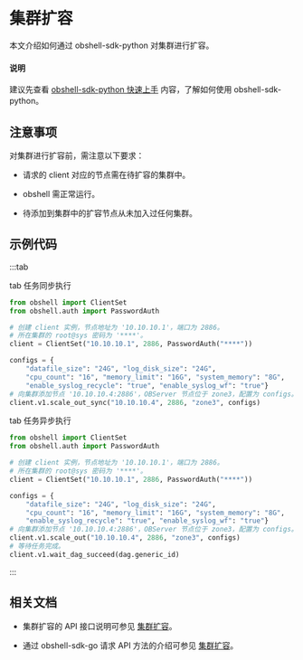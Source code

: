 # 集群扩容

本文介绍如何通过 obshell-sdk-python 对集群进行扩容。

<main id="notice" type='explain'>
  <h4>说明</h4>
  <p>建议先查看 <a href='100.quickstart-of-python.md'>obshell-sdk-python 快速上手</a> 内容，了解如何使用 obshell-sdk-python。</p>
</main>

## 注意事项

对集群进行扩容前，需注意以下要求：

* 请求的 client 对应的节点需在待扩容的集群中。

* obshell 需正常运行。

* 待添加到集群中的扩容节点从未加入过任何集群。

## 示例代码

:::tab

tab 任务同步执行

```python
from obshell import ClientSet
from obshell.auth import PasswordAuth

# 创建 client 实例，节点地址为 '10.10.10.1'，端口为 2886。
# 所在集群的 root@sys 密码为 '****'。
client = ClientSet("10.10.10.1", 2886, PasswordAuth("****"))

configs = {
    "datafile_size": "24G", "log_disk_size": "24G", 
    "cpu_count": "16", "memory_limit": "16G", "system_memory": "8G", 
    "enable_syslog_recycle": "true", "enable_syslog_wf": "true"}
# 向集群添加节点 '10.10.10.4:2886'，OBServer 节点位于 zone3，配置为 configs。
client.v1.scale_out_sync("10.10.10.4", 2886, "zone3", configs)
```

tab 任务异步执行

```python
from obshell import ClientSet
from obshell.auth import PasswordAuth

# 创建 client 实例，节点地址为 '10.10.10.1'，端口为 2886。
# 所在集群的 root@sys 密码为 '****'。
client = ClientSet("10.10.10.1", 2886, PasswordAuth("****"))

configs = {
    "datafile_size": "24G", "log_disk_size": "24G", 
    "cpu_count": "16", "memory_limit": "16G", "system_memory": "8G", 
    "enable_syslog_recycle": "true", "enable_syslog_wf": "true"}
# 向集群添加节点 '10.10.10.4:2886'，OBServer 节点位于 zone3，配置为 configs。
client.v1.scale_out("10.10.10.4", 2886, "zone3", configs)
# 等待任务完成。
client.v1.wait_dag_succeed(dag.generic_id)
```

:::

## 相关文档

* 集群扩容的 API 接口说明可参见 [集群扩容](../../400.obshell-api-reference/1400.scale-out.md)。

* 通过 obshell-sdk-go 请求 API 方法的介绍可参见 [集群扩容](../200.go/1400.scale-out-of-go.md)。
